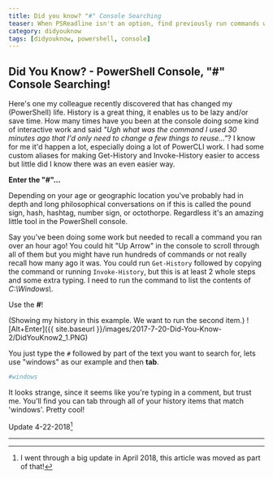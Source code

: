 ```yaml
---
title: Did you know? "#" Console Searching
teaser: When PSReadline isn't an option, find previously run commands with this alternative method!
category: didyouknow
tags: [didyouknow, powershell, console]
---
```


## Did You Know? - PowerShell Console, "#" Console Searching!

Here's one my colleague recently discovered that has changed my (PowerShell) life.  History is a great thing, it enables us to be lazy and/or save time.  How many times have you been at the console doing some kind of interactive work and said *"Ugh what was the command I used 30 minutes ago that I'd only need to change a few things to reuse..."*?  I know for me it'd happen a lot, especially doing a lot of PowerCLI work.  I had some custom aliases for making Get-History and Invoke-History easier to access but little did I know there was an even easier way.

**Enter the "#"...**

Depending on your age or geographic location you've probably had in depth and long philosophical conversations on if this is called the pound sign, hash, hashtag, number sign, or octothorpe.  Regardless it's an amazing little tool in the PowerShell console.

Say you've been doing some work but needed to recall a command you ran over an hour ago!  You could hit "Up Arrow" in the console to scroll through all of them but you might have run hundreds of commands or not really recall how many ago it was.  You could run `Get-History` followed by copying the command or running `Invoke-History`, but this is at least 2 whole steps and some extra typing.  I need to run the command to list the contents of _C:\Windows\\_.

Use the **#**!

(Showing my history in this example.  We want to run the second item.)
![Alt+Enter]({{ site.baseurl }}/images/2017-7-20-Did-You-Know-2/DidYouKnow2_1.PNG)

You just type the `#` followed by part of the text you want to search for, lets use "windows" as our example and then **tab**.

```powershell
#windows
```

It looks strange, since it seems like you're typing in a comment, but trust me.  You'll find you can tab through all of your history items that match 'windows'.  Pretty cool!

Update 4-22-2018[^1]

---

[^1]:
    I went through a big update in April 2018, this article was moved as part of that!
